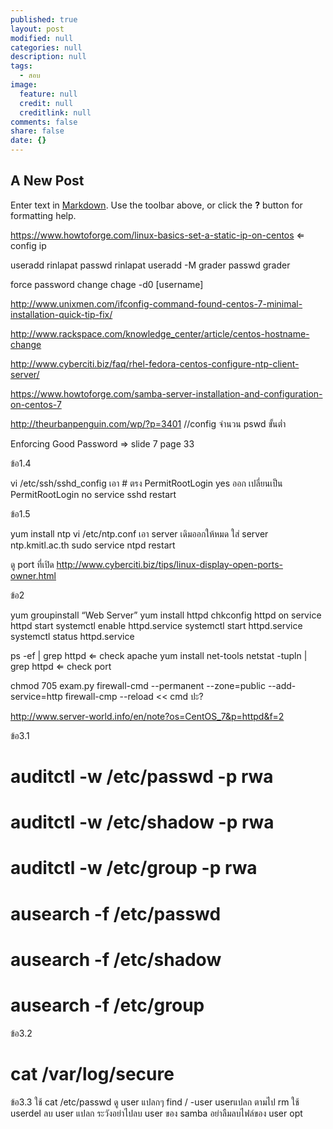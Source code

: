 ```yaml
---
published: true
layout: post
modified: null
categories: null
description: null
tags: 
  - สอบ
image: 
  feature: null
  credit: null
  creditlink: null
comments: false
share: false
date: {}
---
```


## A New Post

Enter text in [Markdown](http://daringfireball.net/projects/markdown/). Use the toolbar above, or click the **?** button for formatting help.


https://www.howtoforge.com/linux-basics-set-a-static-ip-on-centos  ⇐ config ip

useradd rinlapat
passwd rinlapat
useradd -M grader
passwd grader

force password change
chage -d0 [username]

http://www.unixmen.com/ifconfig-command-found-centos-7-minimal-installation-quick-tip-fix/

http://www.rackspace.com/knowledge_center/article/centos-hostname-change

http://www.cyberciti.biz/faq/rhel-fedora-centos-configure-ntp-client-server/

https://www.howtoforge.com/samba-server-installation-and-configuration-on-centos-7

http://theurbanpenguin.com/wp/?p=3401 //config จำนวน pswd ขั้นต่ำ

Enforcing Good Password => slide 7 page 33

ข้อ1.4

vi /etc/ssh/sshd_config
เอา # ตรง PermitRootLogin yes ออก 
เปลี่ยนเป็น PermitRootLogin no
service sshd restart


ข้อ1.5

yum install ntp
vi /etc/ntp.conf
เอา server เดิมออกให้หมด
ใส่ server ntp.kmitl.ac.th
sudo service ntpd restart


ดู port ที่เปิด
http://www.cyberciti.biz/tips/linux-display-open-ports-owner.html

ข้อ2

yum groupinstall “Web Server”
yum install httpd
chkconfig httpd on
service httpd start
systemctl enable httpd.service
systemctl start httpd.service
systemctl status httpd.service

ps -ef | grep httpd    ⇐  check apache
yum install net-tools
netstat -tupln | grep httpd  ⇐ check port

chmod 705 exam.py
firewall-cmd --permanent --zone=public --add-service=http
firewall-cmp --reload  << cmd  ปะ? 

http://www.server-world.info/en/note?os=CentOS_7&p=httpd&f=2


ข้อ3.1
# auditctl -w /etc/passwd -p rwa
# auditctl -w /etc/shadow -p rwa
# auditctl -w /etc/group -p rwa
# ausearch -f /etc/passwd
# ausearch -f /etc/shadow
# ausearch -f /etc/group


ข้อ3.2
# cat /var/log/secure

ข้อ3.3
ใช้ cat /etc/passwd ดู user แปลกๆ 
find / -user userแปลก
ตามไป rm
ใช้ userdel ลบ user แปลก
ระวังอย่าไปลบ user ของ samba
อย่าลืมลบไฟล์ของ user opt